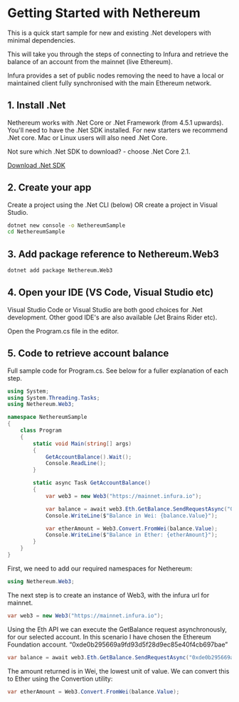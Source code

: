 # Getting Started with Nethereum

This is a quick start sample for new and existing .Net developers with minimal dependencies.

This will take you through the steps of connecting to Infura and retrieve the balance of an account from the mainnet (live Ethereum). 

Infura provides a set of public nodes removing the need to have a local or maintained client fully synchronised with the main Ethereum network.

## 1. Install .Net

Nethereum works with .Net Core or .Net Framework (from 4.5.1 upwards).  You'll need to have the .Net SDK installed.  For new starters we recommend .Net core.  Mac or Linux users will also need .Net Core.  

Not sure which .Net SDK to download? - choose .Net Core 2.1.

[Download .Net SDK](https://www.microsoft.com/net/download)

## 2. Create your app

Create a project using the .Net CLI (below) OR create a project in Visual Studio.
``` sh
dotnet new console -o NethereumSample
cd NethereumSample
```

## 3. Add package reference to Nethereum.Web3

``` sh
dotnet add package Nethereum.Web3
```

## 4. Open your IDE (VS Code, Visual Studio etc)

Visual Studio Code or Visual Studio are both good choices for .Net development.  Other good IDE's are also available (Jet Brains Rider etc).

Open the Program.cs file in the editor.

## 5. Code to retrieve account balance

Full sample code for Program.cs.  See below for a fuller explanation of each step.
``` c#
using System;
using System.Threading.Tasks;
using Nethereum.Web3;

namespace NethereumSample
{
    class Program
    {
        static void Main(string[] args)
        {
            GetAccountBalance().Wait();
            Console.ReadLine();
        }

        static async Task GetAccountBalance()
        {
            var web3 = new Web3("https://mainnet.infura.io");

            var balance = await web3.Eth.GetBalance.SendRequestAsync("0xde0b295669a9fd93d5f28d9ec85e40f4cb697bae");
            Console.WriteLine($"Balance in Wei: {balance.Value}");

            var etherAmount = Web3.Convert.FromWei(balance.Value);
            Console.WriteLine($"Balance in Ether: {etherAmount}");
        }
    }
}
```

First, we need to add our required namespaces for Nethereum:

``` c#
using Nethereum.Web3;
```

The next step is to create an instance of Web3, with the infura url for mainnet.

``` c#
var web3 = new Web3("https://mainnet.infura.io");
```

Using the Eth API we can execute the GetBalance request asynchronously, for our selected account. In this scenario I have chosen the Ethereum Foundation account. “0xde0b295669a9fd93d5f28d9ec85e40f4cb697bae”

``` c#
var balance = await web3.Eth.GetBalance.SendRequestAsync("0xde0b295669a9fd93d5f28d9ec85e40f4cb697bae");
```

The amount returned is in Wei, the lowest unit of value. We can convert this to Ether using the Convertion utility:

``` c#
var etherAmount = Web3.Convert.FromWei(balance.Value);
```

